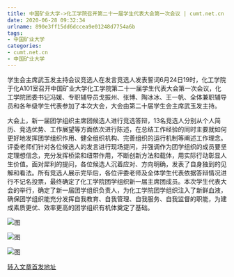 ```yaml
---
title: 中国矿业大学->化工学院召开第二十一届学生代表大会第一次会议 | cumt.net.cn
date: 2020-06-28 09:32:34
urlname: 890e3ff15dd6dccea9e01248d7754a6b
tags: 
- 中国矿业大学
categories:
- cumt.net.cn
- 中国矿业大学
---
```

学生会主席武玉发主持会议竞选人在发言竞选人发表誓词6月24日19时，化工学院于化A101室召开中国矿业大学化工学院第二十一届学生代表大会第一次会议，化工学院团委书记冯媛、专职辅导员戈振州、张博、陶冰冰、王一帆、全体兼职辅导员和各年级学生代表参加了本次大会，大会由第二十届学生会主席武玉发主持。

大会上，新一届团学组织主席团候选人进行竞选答辩，13名竞选人分别从个人简历、竞选优势、工作展望等方面依次进行陈述，在总结工作经验的同时主要就如何更好地发挥团学组织作用、健全组织机构、完善组织的运行机制等阐述工作理念。评委老师们针对各位候选人的发言进行现场提问，并强调作为团学组织的成员要坚定理想信念，充分发挥桥梁和纽带作用，不断创新方法和载体，用实际行动彰显人生价值。面对犀利的提问，各位候选人沉着应对、方向明确，发表了自身独到的见解和看法。所有竞选人展示完毕后，各位评委老师及全体学生代表依据答辩情况进行不记名投票，最终确定了化工学院团学组织新一届主席团成员。本次学生代表大会的举行，确定了新一届团学组织负责人，为化工学院团学组织注入了新鲜血液，确保团学组织能充分发挥自我教育、自我管理、自我服务、自我监督的职能，为建成素质更优、效率更高的团学组织有机体奠定了基础。

![图](http://xwzx.cumt.edu.cn/_upload/article/images/a7/98/b62a567148ee8da35f6ffdc7a57e/a2c18fa2-500e-4cb5-a8ee-6d8d5dd10fda.jpg)

![图](http://xwzx.cumt.edu.cn/_upload/article/images/a7/98/b62a567148ee8da35f6ffdc7a57e/1bfc34dd-7538-4b9c-b8cb-684f1149d7e9.jpg)

![图](http://xwzx.cumt.edu.cn/_upload/article/images/a7/98/b62a567148ee8da35f6ffdc7a57e/f4743c9c-0eed-46f0-92ce-eefc1aaf1588.jpg)

[转入文章首发地址](http://xwzx.cumt.edu.cn/b1/b6/c523a569782/page.htm)